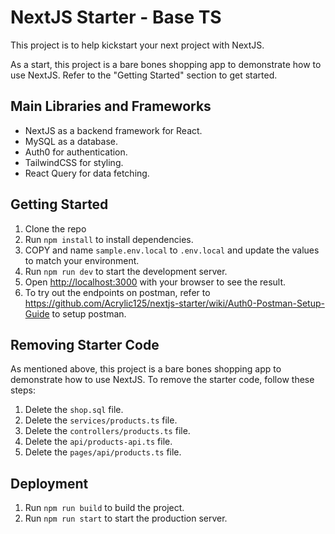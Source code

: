 # NextJS Starter - Base TS

This project is to help kickstart your next project with NextJS.

As a start, this project is a bare bones shopping app to demonstrate how to use NextJS. Refer to the "Getting Started" section to get started.

## Main Libraries and Frameworks

- NextJS as a backend framework for React.
- MySQL as a database.
- Auth0 for authentication.
- TailwindCSS for styling.
- React Query for data fetching.

## Getting Started

1. Clone the repo
1. Run `npm install` to install dependencies.
1. COPY and name `sample.env.local` to `.env.local` and update the values to match your environment.
1. Run `npm run dev` to start the development server.
1. Open [http://localhost:3000](http://localhost:3000) with your browser to see the result.
1. To try out the endpoints on postman, refer to https://github.com/Acrylic125/nextjs-starter/wiki/Auth0-Postman-Setup-Guide to setup postman.

## Removing Starter Code

As mentioned above, this project is a bare bones shopping app to demonstrate how to use NextJS. To remove the starter code, follow these steps:

1. Delete the `shop.sql` file.
1. Delete the `services/products.ts` file.
1. Delete the `controllers/products.ts` file.
1. Delete the `api/products-api.ts` file.
1. Delete the `pages/api/products.ts` file.

## Deployment

1. Run `npm run build` to build the project.
1. Run `npm run start` to start the production server.

